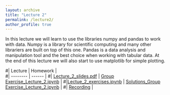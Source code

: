 ```yaml
---
layout: archive
title: "Lecture 2"
permalink: /lecture2/
author_profile: true
---
```

In this lecture we will learn to use the libraries numpy and pandas to work with data.
Numpy is a library for scientific computing and many other librariers are built on top of this one.
Pandas is a data analysis and manipulation tool and the best choice when working with tabular data.
At the end of this lecture we will also start to use matplotlib for simple plotting.


#| Lecture          | Homework   |                                                              
#| --------         | ------ | 
#|  [Lecture_2_slides.pdf](https://flxmschneider.github.io/files/lecture_2_slides.pdf) |  [Group Exercise_Lecture_2.ipynb](https://colab.research.google.com/drive/1bztgRbN9ciZ99qHc07H6cix299XyZKab?usp=sharing) | 
#|[Lectue_2_exercises.ipynb](https://colab.research.google.com/drive/1XIvXGCxBOgUAlK072rfJTRmolfcNoEmE?usp=sharing)  | [Solutions_Group Exercise_Lecture_2.ipynb](https://drive.google.com/file/d/1Z5rN5Y6pk-82-ToKBtPXWKRlaiatQCFx/view?usp=sharing) |
#|    [Recording](https://drive.google.com/file/d/10azlvdbsZu5yd5ZOjbVySTdfq_krcmlF/view?usp=sharing)             |             
